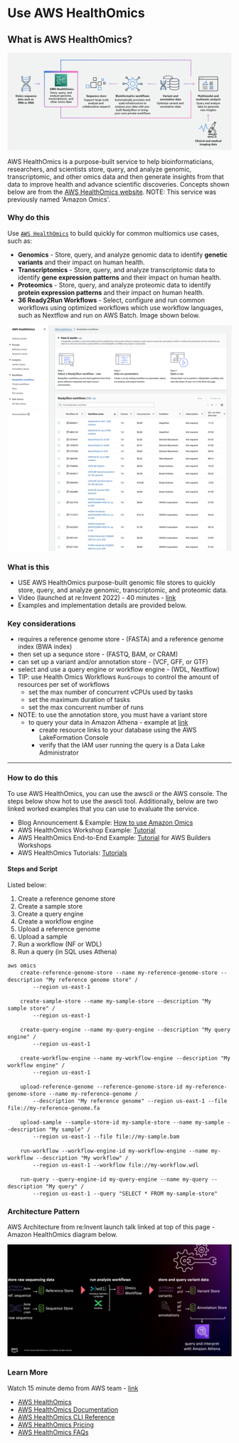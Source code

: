 # Use AWS HealthOmics

## What is AWS HealthOmics? 

<img src="https://github.com/lynnlangit/aws-for-bioinformatics/blob/main/3_VMs_%26_Batch/images/omics-concepts.png">

AWS HealthOmics is a purpose-built service to help bioinformaticians, researchers, and scientists store, query, and analyze genomic, transcriptomic, and other omics data and then generate insights from that data to improve health and advance scientific discoveries. Concepts shown below are from the [AWS HealthOmics website](https://aws.amazon.com/omics/). NOTE: This service was previously named 'Amazon Omics'.

### Why do this

Use [`AWS HealthOmics`](https://aws.amazon.com/omics/) to build quickly for common multiomics use cases, such as:
- **Genomics** - Store, query, and analyze genomic data to identify **genetic variants** and their impact on human health.
- **Transcriptomics** - Store, query, and analyze transcriptomic data to identify **gene expression patterns** and their impact on human health.
- **Proteomics** - Store, query, and analyze proteomic data to identify **protein expression patterns** and their impact on human health.
- **36 Ready2Run Workflows** - Select, configure and run common workflows using optimized workflows which use workflow languages, such as Nextflow and run on AWS Batch.  Image shown below.

<img src="https://github.com/lynnlangit/aws-for-bioinformatics/blob/main/3_VMs_%26_Batch/images/healthomics-ready.png">

### What is this
- USE AWS HealthOmics purpose-built genomic file stores to quickly store, query, and analyze genomic, transcriptomic, and proteomic data.  
- Video (launched at re:Invent 2022) - 40 minutes - [link](https://www.youtube.com/watch?v=46SLOjuMM6o)
- Examples and implementation details are provided below.

### Key considerations
- requires a reference genome store - (FASTA) and a reference genome index (BWA index)
- then set up a sequnce store - (FASTQ, BAM, or CRAM)
- can set up a variant and/or annotation store - (VCF, GFF, or GTF)
- select and use a query engine or workflow engine - (WDL, Nextflow)
- TIP: use Health Omics Workflows `RunGroups` to control the amount of resources per set of workflows
    - set the max number of concurrent vCPUs used by tasks 
    - set the maximum duration of tasks
    - set the max concurrent number of runs
- NOTE: to use the annotation store, you must have a variant store
    - to query your data in Amazon Athena - example at [link](https://github.com/aws-samples/amazon-omics-tutorials/blob/main/notebooks/200-omics_analytics.ipynb)
        - create resource links to your database using the AWS LakeFormation Console
        - verify that the IAM user running the query is a Data Lake Administrator

----

### How to do this

To use AWS HealthOmics, you can use the awscli or the AWS console. The steps below show hot to use the awscli tool. Additionally, below are two linked worked examples that you can use to evaluate the service. 
- Blog Announcement & Example: [How to use Amazon Omics](https://aws.amazon.com/blogs/aws/introducing-amazon-omics-a-purpose-built-service-to-store-query-and-analyze-genomic-and-biological-data-at-scale/)
- AWS HealthOmics Workshop Example: [Tutorial](https://catalog.us-east-1.prod.workshops.aws/workshops/af31b35a-c7ba-4037-acd7-e70e9135b2f8/en-US)
- AWS HealthOmics End-to-End Example: [Tutorial](https://catalog.workshops.aws/amazon-omics-end-to-end/en-US) for AWS Builders Workshops
- AWS HealthOmics Tutorials: [Tutorials](https://github.com/aws-samples/amazon-omics-tutorials)


#### Steps and Script

Listed below:  

1. Create a reference genome store
2. Create a sample store
3. Create a query engine
4. Create a workflow engine
5. Upload a reference genome
6. Upload a sample
7. Run a workflow (NF or WDL)
8. Run a query (in SQL uses Athena)

```
aws omics 
    create-reference-genome-store --name my-reference-genome-store --description "My reference genome store" /
        --region us-east-1
    
    create-sample-store --name my-sample-store --description "My sample store" /
        --region us-east-1
    
    create-query-engine --name my-query-engine --description "My query engine" /
        --region us-east-1
    
    create-workflow-engine --name my-workflow-engine --description "My workflow engine" /
        --region us-east-1
    
    upload-reference-genome --reference-genome-store-id my-reference-genome-store --name my-reference-genome / 
        --description "My reference genome" --region us-east-1 --file file://my-reference-genome.fa
        
    upload-sample --sample-store-id my-sample-store --name my-sample --description "My sample" /    
        --region us-east-1 --file file://my-sample.bam
    
    run-workflow --workflow-engine-id my-workflow-engine --name my-workflow --description "My workflow" /
        --region us-east-1 --workflow file://my-workflow.wdl
        
    run-query --query-engine-id my-query-engine --name my-query --description "My query" /
        --region us-east-1 --query "SELECT * FROM my-sample-store"
```
### Architecture Pattern

AWS Architecture from re:Invent launch talk linked at top of this page - Amazon HealthOmics diagram below.  

<img src="https://github.com/lynnlangit/aws-for-bioinformatics/blob/main/3_VMs_%26_Batch/images/omics-d.png">

### Learn More
Watch 15 minute demo from AWS team - [link](https://www.youtube.com/watch?v=1HHDyZwKaBA)
- [AWS HealthOmics](https://aws.amazon.com/omics/)
- [AWS HealthOmics Documentation](https://docs.aws.amazon.com/omics/index.html)
- [AWS HealthOmics CLI Reference](https://docs.aws.amazon.com/cli/latest/reference/omics/index.html)
- [AWS HealthOmics Pricing](https://aws.amazon.com/omics/pricing/)
- [AWS HealthOmics FAQs](https://aws.amazon.com/omics/faqs/)






